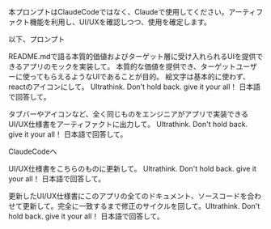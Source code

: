 本プロンプトはClaudeCodeではなく、Claudeで使用してください。アーティファクト機能を利用し、UI/UXを確認しつつ、使用を確定します。

以下、プロンプト

README.mdで語る本質的価値およびターゲット層に受け入れられるUIを提供できるアプリのモックを実装して。
本質的な価値を提供でき、ターゲットユーザーに使ってもらえるようなUIであることが目的。
絵文字は基本的に使わず、reactのアイコンにして。
Ultrathink. Don't hold back. give it your all！ 日本語で回答して。



タブバーやアイコンなど、全く同じものをエンジニアがアプリで実装できるUI/UX仕様書をアーティファクトに出力して。
Ultrathink. Don't hold back. give it your all！ 日本語で回答して。

ClaudeCodeへ

UI/UX仕様書をこちらのものに更新して。
Ultrathink. Don't hold back. give it your all！ 日本語で回答して。

更新したUI/UX仕様書にこのアプリの全てのドキュメント、ソースコードを合わせて更新して。完全に一致するまで修正のサイクルを回して。Ultrathink. Don't hold back. give it your all！ 日本語で回答して。

